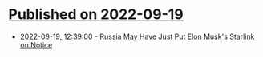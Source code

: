 # [Published on 2022-09-19](index.md)

* [2022-09-19, 12:39:00](https://soylentnews.org/article.pl?sid=22/09/18/1510229&from=rss) - [Russia May Have Just Put Elon Musk's Starlink on Notice](https://soylentnews.org/article.pl?sid=22/09/18/1510229&from=rss)

